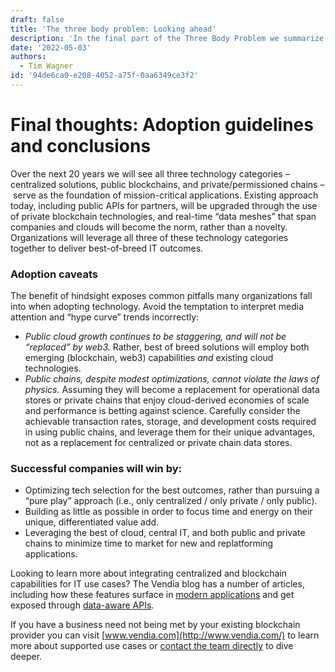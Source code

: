 ```yaml
---
draft: false
title: 'The three body problem: Looking ahead'
description: 'In the final part of the Three Body Problem we summarize our findings and look ahead for what successful companies will do.'
date: '2022-05-03'
authors:
  - Tim Wagner
id: '94de6ca0-e208-4052-a75f-0aa6349ce3f2'
---
```


# Final thoughts: Adoption guidelines and conclusions

Over the next 20 years we will see all three technology categories – centralized solutions, public blockchains, and private/permissioned chains – serve as the foundation of mission-critical applications. Existing approach today, including public APIs for partners, will be upgraded through the use of private blockchain technologies, and real-time “data meshes” that span companies and clouds will become the norm, rather than a novelty. Organizations will leverage all three of these technology categories together to deliver best-of-breed IT outcomes.

### Adoption caveats

The benefit of hindsight exposes common pitfalls many organizations fall into when adopting technology. Avoid the temptation to interpret media attention and “hype curve” trends incorrectly:

- *Public cloud growth continues to be staggering, and will not be “replaced” by web3.* Rather, best of breed solutions will employ both emerging (blockchain, web3) capabilities *and* existing cloud technologies.
- *Public chains, despite modest optimizations, cannot violate the laws of physics.* Assuming they will become a replacement for operational data stores or private chains that enjoy cloud-derived economies of scale and performance is betting against science. Carefully consider the achievable transaction rates, storage, and development costs required in using public chains, and leverage them for their unique advantages, not as a replacement for centralized or private chain data stores.

### Successful companies will win by:

- Optimizing tech selection for the best outcomes, rather than pursuing a “pure play” approach (i.e., only centralized / only private / only public).
- Building as little as possible in order to focus time and energy on their unique, differentiated value add.
- Leveraging the best of cloud, central IT, and both public and private chains to minimize time to market for new and replatforming applications.

Looking to learn more about integrating centralized and blockchain capabilities for IT use cases? The Vendia blog has a number of articles, including how these features surface in [modern applications](https://www.vendia.com/blog/lean-app) and get exposed through [data-aware APIs](http://vendia.com/blog/smart-api).

If you have a business need not being met by your existing blockchain provider you can visit [www.vendia.com](http://www.vendia.com/) to learn more about supported use cases or [contact the team directly](https://www.vendia.com/contact-us) to dive deeper.
